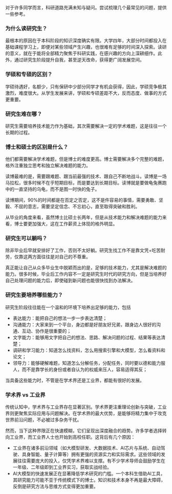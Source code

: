 对于许多同学而言，科研道路充满未知与疑问。尝试梳理几个最常见的问题，提供一些参考。

### 为什么读研究生？

最根本的原因在于本科阶段的知识深度确实有限。大学四年，大部分时间都投入在基础课程学习上，即便对某些领域产生兴趣，也很难有足够的时间深入探索。读研的意义，就在于能将全部精力聚焦于科研实践，在感兴趣的方向上深耕细作。此外，通过研究生阶段提升自我，甚至逆天改命，获得更广阔发展空间。

### 学硕和专硕的区别？

学硕待遇好，名额少，只有保研中少部分同学才有机会获得，因此，学硕竞争极其激烈，难度很大。从学生发展来讲，学硕和专硕差距不大，反而态度、做事的方式更重要。

### 研究生难在哪？

研究生需要培养技术能力作为基础，其次需要解决一定的学术难题，这是往往一个长期的过程。

### 博士和硕士的区别是什么？

他们都需要解决学术难题，但是博士的难度更高。博士需要解决多个完整的难题，格外注重独立思考和独立解决难题的能力。

读博最难的是，需要跟难题、跟当前最强的技术、跟自己不断地战斗。读博是一场马拉松，很多时候不在乎短期目标，而是要达到长期目标。读博就是要做龟兔赛跑中的一直坚持的乌龟，而不是图一时快的兔子。

读博期间，90%的时间都是在否定之否定，这不是件容易的事情，需要勇敢、坚毅、不屈的意志，需要坚定信念、不忘初心，直至取得突破和胜利。

从毕业的角度来看，虽然博士比硕士长两年，但是从技术能力和解决难题的能力来看，博士要更加强大，这在工作薪资上体现的格外明显。

### 研究生可以躺吗？

除非毕业后早就安排好了工作，否则不太好躺。研究生找工作不是靠文凭+吃苦耐劳，仅靠这两方面往往是对自己的不尊重。

真正能让自己从众多毕业生中脱颖而出的是，足够的技术能力，尤其是解决难题的能力。很多时候，毕业后工作内容不一定是研究生时代的研究方向，但是当培养好自己处理问题的能力后，即使碰到新问题也能很快找到办法解决。

### 研究生要培养哪些能力？

研究生阶段往往能在一个温和的环境下培养出足够的能力，包括

- 表达能力：能把自己的想法一步一步表达清楚；
- 沟通能力：大家来到一个平台，身边都是好朋友好兄弟，跟身边人很好的沟通、互动、协作是很重要的；
- 文字能力：能够用文字把自己的想法、思路、解决问题的过程、结果等表达清楚；
- 调研和学习能力：知道怎么找资料，怎么用搜索引擎和大模型，怎么看资料和论文；
- 领导力：能够硬解难题，知道怎么分解任务，分配任务，同时要以德和能力服人，而不是靠学长的身份或者自认为的权威来压人，容易适得其反；

当具备这些能力时，不管是在学术界还是工业界，都能有很好的发展。

### 学术界 vs 工业界

传统认知中，学术界与工业界存在显著区别。学术界更注重理论创新与突破，工业界则更聚焦实际应用与问题解决。在学术界的最大优势，是能够将精力集中于攻克世界前沿问题，不必被过多杂务干扰。

然而，当下这种界限正在快速模糊，它们呈现出深度融合的趋势。许多学者选择转向工业界，而工业界人士也开始到高校任职。这背后有几个原因：

- 工业界在诸多前沿领域（如大模型研发、大数据技术、AI芯片与系统、自动驾驶、具身智能、量子计算等）拥有更强的资源实力和实际需求。这些领域的发展往往需要庞大的投入，仅凭学术界难以支撑。有不少学术导师会鼓励学生在一年级、二年级即到工业界实习，获取实战经验。
- AI大模型的快速发展正在显著降低学术研究的门槛。一个本科生借助AI工具，其研究能力可能不亚于传统模式下的博士。知识和技术本身不再是最大障碍，反倒是研究方法与思维方式变得更加重要。